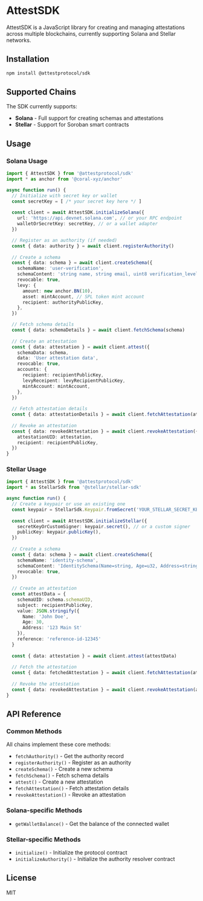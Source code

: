 # AttestSDK

AttestSDK is a JavaScript library for creating and managing attestations across multiple blockchains, currently supporting Solana and Stellar networks.

## Installation

```bash
npm install @attestprotocol/sdk
```

## Supported Chains

The SDK currently supports:

- **Solana** - Full support for creating schemas and attestations
- **Stellar** - Support for Soroban smart contracts

## Usage

### Solana Usage

```ts
import { AttestSDK } from '@attestprotocol/sdk'
import * as anchor from '@coral-xyz/anchor'

async function run() {
  // Initialize with secret key or wallet
  const secretKey = [ /* your secret key here */ ]
  
  const client = await AttestSDK.initializeSolana({
    url: 'https://api.devnet.solana.com', // or your RPC endpoint
    walletOrSecretKey: secretKey, // or a wallet adapter
  })

  // Register as an authority (if needed)
  const { data: authority } = await client.registerAuthority()
  
  // Create a schema
  const { data: schema } = await client.createSchema({
    schemaName: 'user-verification',
    schemaContent: 'string name, string email, uint8 verification_level',
    revocable: true,
    levy: {
      amount: new anchor.BN(10),
      asset: mintAccount, // SPL token mint account
      recipient: authorityPublicKey,
    },
  })

  // Fetch schema details
  const { data: schemaDetails } = await client.fetchSchema(schema)
  
  // Create an attestation
  const { data: attestation } = await client.attest({
    schemaData: schema,
    data: 'User attestation data',
    revocable: true,
    accounts: {
      recipient: recipientPublicKey,
      levyReceipent: levyRecipientPublicKey,
      mintAccount: mintAccount,
    },
  })
  
  // Fetch attestation details
  const { data: attestationDetails } = await client.fetchAttestation(attestation)
  
  // Revoke an attestation
  const { data: revokedAttestation } = await client.revokeAttestation({
    attestationUID: attestation,
    recipient: recipientPublicKey,
  })
}
```

### Stellar Usage

```ts
import { AttestSDK } from '@attestprotocol/sdk'
import * as StellarSdk from '@stellar/stellar-sdk'

async function run() {
  // Create a keypair or use an existing one
  const keypair = StellarSdk.Keypair.fromSecret('YOUR_STELLAR_SECRET_KEY')
  
  const client = await AttestSDK.initializeStellar({
    secretKeyOrCustomSigner: keypair.secret(), // or a custom signer
    publicKey: keypair.publicKey(),
  })
  
  // Create a schema
  const { data: schema } = await client.createSchema({
    schemaName: 'identity-schema',
    schemaContent: 'IdentitySchema(Name=string, Age=u32, Address=string)',
    revocable: true,
  })
  
  // Create an attestation
  const attestData = {
    schemaUID: schema.schemaUID,
    subject: recipientPublicKey,
    value: JSON.stringify({
      Name: 'John Doe',
      Age: 30,
      Address: '123 Main St'
    }),
    reference: 'reference-id-12345'
  }
  
  const { data: attestation } = await client.attest(attestData)
  
  // Fetch the attestation
  const { data: fetchedAttestation } = await client.fetchAttestation(attestData)
  
  // Revoke the attestation
  const { data: revokedAttestation } = await client.revokeAttestation(attestData)
}
```

## API Reference

### Common Methods

All chains implement these core methods:

- `fetchAuthority()` - Get the authority record
- `registerAuthority()` - Register as an authority
- `createSchema()` - Create a new schema
- `fetchSchema()` - Fetch schema details
- `attest()` - Create a new attestation
- `fetchAttestation()` - Fetch attestation details
- `revokeAttestation()` - Revoke an attestation

### Solana-specific Methods

- `getWalletBalance()` - Get the balance of the connected wallet

### Stellar-specific Methods

- `initialize()` - Initialize the protocol contract
- `initializeAuthority()` - Initialize the authority resolver contract

## License

MIT